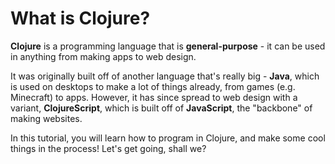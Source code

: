 # What is Clojure?

**Clojure** is a programming language that is **general-purpose** - it can be used in anything from making apps to web design.

It was originally built off of another language that's really big - **Java**, which is used on desktops to make a lot of things already, from games (e.g. Minecraft) to apps. However, it has since spread to web design with a variant, **ClojureScript**, which is built off of **JavaScript**, the "backbone" of making websites.

In this tutorial, you will learn how to program in Clojure, and make some cool things in the process! Let's get going, shall we?
